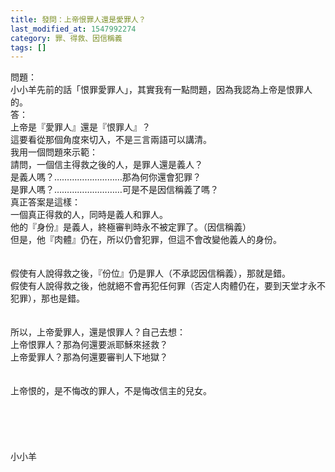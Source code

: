 ```yaml
---
title: 發問：上帝恨罪人還是愛罪人？
last_modified_at: 1547992274
category: 罪、得救、因信稱義
tags: []
---
```


問題：<br>小小羊先前的話「恨罪愛罪人」，其實我有一點問題，因為我認為上帝是恨罪人的。<br><!--more-->答：<br>上帝是『愛罪人』還是『恨罪人』？<br>這要看從那個角度來切入，不是三言兩語可以講清。<br>我用一個問題來示範：<br>請問，一個信主得救之後的人，是罪人還是義人？<br>是義人嗎？………………………那為何你還會犯罪？<br>是罪人嗎？………………………可是不是因信稱義了嗎？<br>真正答案是這樣：<br>一個真正得救的人，同時是義人和罪人。<br>他的『身份』是義人，終極審判時永不被定罪了。（因信稱義）<br>但是，他『肉體』仍在，所以仍會犯罪，但這不會改變他義人的身份。<br><br> <br>假使有人說得救之後，『份位』仍是罪人（不承認因信稱義），那就是錯。<br>假使有人說得救之後，他就絕不會再犯任何罪（否定人肉體仍在，要到天堂才永不犯罪），那也是錯。<br><br> <br>所以，上帝愛罪人，還是恨罪人？自己去想：<br>上帝恨罪人？那為何還要派耶穌來拯救？<br>上帝愛罪人？那為何還要審判人下地獄？<br><br><br>上帝恨的，是不悔改的罪人，不是悔改信主的兒女。 <br><br><br><br><br><br>小小羊<br><br><br><br><br><br>
